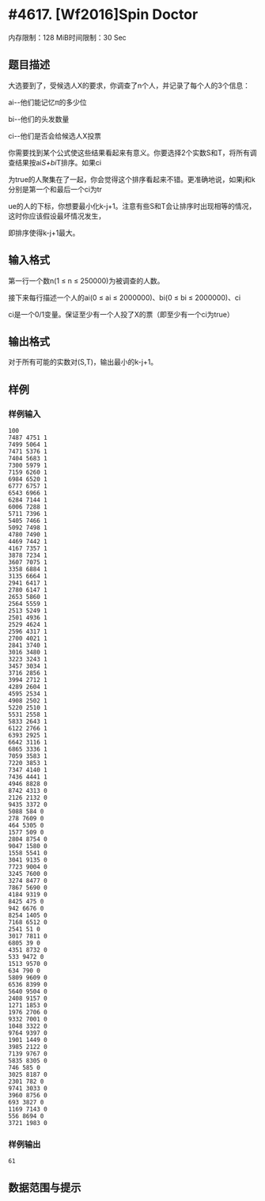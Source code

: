 # #4617. [Wf2016]Spin Doctor

内存限制：128 MiB时间限制：30 Sec

## 题目描述

大选要到了，受候选人X的要求，你调查了n个人，并记录了每个人的3个信息：

ai--他们能记忆&pi;的多少位

bi--他们的头发数量

ci--他们是否会给候选人X投票

你需要找到某个公式使这些结果看起来有意义。你要选择2个实数S和T，将所有调查结果按ai*S+bi*T排序。如果ci

为true的人聚集在了一起，你会觉得这个排序看起来不错。更准确地说，如果j和k分别是第一个和最后一个ci为tr

ue的人的下标，你想要最小化k-j+1。注意有些S和T会让排序时出现相等的情况，这时你应该假设最坏情况发生，

即排序使得k-j+1最大。

## 输入格式

第一行一个数n(1 &le; n &le; 250000)为被调查的人数。

接下来每行描述一个人的ai(0 &le; ai &le; 2000000)、bi(0 &le; bi &le; 2000000)、ci

ci是一个0/1变量。保证至少有一个人投了X的票（即至少有一个ci为true）

## 输出格式

对于所有可能的实数对(S,T)，输出最小的k-j+1。

## 样例

### 样例输入

    
    100
    7487 4751 1
    7499 5064 1
    7471 5376 1
    7404 5683 1
    7300 5979 1
    7159 6260 1
    6984 6520 1
    6777 6757 1
    6543 6966 1
    6284 7144 1
    6006 7288 1
    5711 7396 1
    5405 7466 1
    5092 7498 1
    4780 7490 1
    4469 7442 1
    4167 7357 1
    3878 7234 1
    3607 7075 1
    3358 6884 1
    3135 6664 1
    2941 6417 1
    2780 6147 1
    2653 5860 1
    2564 5559 1
    2513 5249 1
    2501 4936 1
    2529 4624 1
    2596 4317 1
    2700 4021 1
    2841 3740 1
    3016 3480 1
    3223 3243 1
    3457 3034 1
    3716 2856 1
    3994 2712 1
    4289 2604 1
    4595 2534 1
    4908 2502 1
    5220 2510 1
    5531 2558 1
    5833 2643 1
    6122 2766 1
    6393 2925 1
    6642 3116 1
    6865 3336 1
    7059 3583 1
    7220 3853 1
    7347 4140 1
    7436 4441 1
    4946 8828 0
    8742 4313 0
    2126 2132 0
    9435 3372 0
    5088 584 0
    278 7609 0
    464 5305 0
    1577 509 0
    2804 8754 0
    9047 1580 0
    1558 5541 0
    3041 9135 0
    7723 9004 0
    3245 7600 0
    3274 8477 0
    7867 5690 0
    4184 9319 0
    8425 475 0
    942 6676 0
    8254 1405 0
    7168 6512 0
    2541 51 0
    3017 7811 0
    6805 39 0
    4351 8732 0
    533 9472 0
    1513 9570 0
    634 790 0
    5809 9609 0
    6536 8399 0
    5640 9504 0
    2408 9157 0
    1271 1853 0
    1976 2706 0
    9332 7001 0
    1048 3322 0
    9764 9397 0
    1901 1449 0
    3985 2122 0
    7139 9767 0
    5835 8305 0
    746 585 0
    3025 8187 0
    2301 782 0
    9741 3033 0
    3960 8756 0
    693 3827 0
    1169 7143 0
    556 8694 0
    3721 1983 0
    
    

### 样例输出

    
    61
    

## 数据范围与提示
